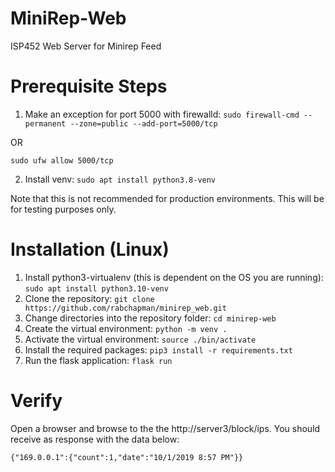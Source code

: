 # MiniRep-Web
ISP452 Web Server for Minirep Feed

# Prerequisite Steps
1. Make an exception for port 5000 with firewalld: `sudo firewall-cmd --permanent --zone=public --add-port=5000/tcp`

OR

`sudo ufw allow 5000/tcp`

2. Install venv: `sudo apt install python3.8-venv`


Note that this is not recommended for production environments. This will be for testing purposes only.

# Installation (Linux)
1. Install python3-virtualenv (this is dependent on the OS you are running): `sudo apt install python3.10-venv`
2. Clone the repository: `git clone https://github.com/rabchapman/minirep_web.git`
3. Change directories into the repository folder: `cd minirep-web`
4. Create the virtual environment: `python -m venv .`
5. Activate the virtual environment: `source ./bin/activate`
6. Install the required packages: `pip3 install -r requirements.txt`
7. Run the flask application: `flask run`

# Verify
Open a browser and browse to the the http://server3/block/ips. You should receive as response with the data below:

`{"169.0.0.1":{"count":1,"date":"10/1/2019 8:57 PM"}}`


